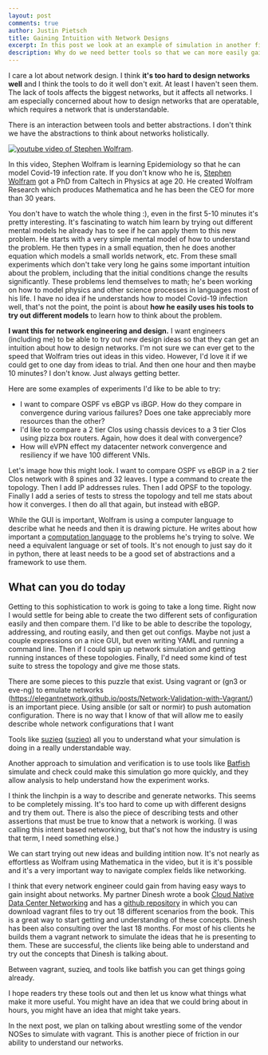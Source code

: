 ```yaml
---
layout: post
comments: true
author: Justin Pietsch
title: Gaining Intuition with Network Designs
excerpt: In this post we look at an example of simulation in another field and think about how we can apply that to networking.
description: Why do we need better tools so that we can more easily gain intuition in networking?
---
```

I care a lot about network design. I think **it's too hard to design networks well**
and I think the tools to do it well don't exit. At least I haven't seen them. 
The lack of tools affects the 
biggest networks, but it affects all networks. I am especially 
concerned about how to design networks that are operatable, which requires 
a network that is understandable.

There is an interaction between tools and better abstractions. I don't think we
have the abstractions to think about networks holistically.

[![youtube video of Stephen Wolfram](https://img.youtube.com/vi/kC6LHAv_lx0/hqdefault.jpg)](https://www.youtube.com/watch?v=kC6LHAv_lx0).

In this video, Stephen Wolfram is learning Epidemiology so that he can 
model Covid-19 infection rate. If you don't know who he is,
[Stephen Wolfram](https://en.wikipedia.org/wiki/Stephen_Wolfram)
got a PhD from Caltech in Physics at age 20. He created Wolfram Research which produces 
Mathematica and he has been the CEO for more than 30 years. 

You don't have to watch the whole thing :),
even in the first 5-10 minutes it's pretty interesting.
It's fascinating to watch him learn by trying out different mental models he already
has to see if he can apply them to this new problem. 
He starts with a very simple mental model of how to understand the problem. He then types
in a small equation, then he does another equation which models a small worlds network, etc. 
From these small experiments which don't take very long he gains some important intuition
about the problem, including that the initial conditions change the results significantly.
These problems lend themselves to 
math; he's been working on how to model physics and other science processes in 
languages most of his life. I have no idea if he understands how to model Covid-19 
infection well, that's not the point, the point is about **how he easily uses his tools to
try out different models** to learn how to think about the problem.

**I want this for network engineering and design.** I want engineers 
(including me) to be able to try out new design ideas so that they can get an 
intuition about how to design networks. I'm not sure we can ever get to the 
speed that Wolfram tries out ideas in this video.
However, I'd love it if we could get to one day from ideas to trial. 
And then one hour and then maybe 10 minutes? I don't know. Just always getting better.


Here are some examples of experiments I'd like to be able to try: 
* I want to compare OSPF vs eBGP vs iBGP. How do they compare in convergence during various failures?
Does one take appreciably more resources than the other?  
* I'd like to compare a 2 tier Clos using chassis devices to a 3 tier Clos using pizza box routers. 
Again, how does it deal with convergence?
* How will eVPN effect my datacenter network convergence and resiliency if we 
have 100 different VNIs.

Let's image how this might look. I want to compare OSPF vs eBGP in a 2 tier Clos network
with 8 spines and 32 leaves. I type a command to create the topology. Then I add IP addresses rules.
Then I add OPSF to the topology. Finally I add a series of tests to stress the topology 
and tell me stats about how it converges. I then do all that again, but instead with eBGP.


While the GUI is important, Wolfram is using a computer language to describe 
what he needs and then it is drawing picture. He writes about how important a 
[computation language](https://writings.stephenwolfram.com/2019/05/what-weve-built-is-a-computational-language-and-thats-very-important/)
to the problems he's trying to solve. We need a equivalent language or set of tools. 
It's not enough to just say do it in python, there at least needs to be a good set 
of abstractions and a framework to use them. 

## What can you do today

Getting to this sophistication to work is going to take a long time. 
Right now I would settle for being able to
create the two different sets of configuration easily and then compare them. 
I'd like to be able to describe
the topology, addressing, and routing easily, and then get out configs. Maybe not just 
a couple expressions on a nice GUI, but even writing YAML and running a command line.
Then if I could spin up network simulation and getting running instances of these topologies.
Finally, I'd need some kind of test suite to stress the topology and give me those stats.


There are some pieces to this puzzle that exist. Using vagrant or (gn3 or eve-ng) to emulate 
networks (https://elegantnetwork.github.io/posts/Network-Validation-with-Vagrant/)
is an important piece. Using ansible (or salt or normir) to push automation configuration. 
There is no way that I know of that will allow me to easily describe whole network configurations that I want
 
Tools like [suzieq](https://github.com/netenglabs/suzieq) ([suzieq](https://elegantnetwork.github.io/posts/10ish_ways_to_explore_your_network_with_Suzieq/)) 
all you to understand what your simulation
is doing in a really understandable way.


 
Another approach to simulation and verification is to use 
tools like [Batfish](https://www.batfish.org/) simulate and check
could make this simulation go more quickly, and they allow analysis to help 
understand how the experiment works. 

I think the linchpin 
is a way to describe and generate networks. This seems to be completely missing. 
It's too hard to come up with different designs and try them out. There is also 
the piece of describing tests and other assertions that must be true to know
that a network is working. (I was calling this intent based networking,
but that's not how the industry is using that term, I need something else.)


We can start trying out new ideas and building intition now. 
It's not nearly as effortless as Wolfram
using Mathematica in the video, but it is it's possible and it's a very important
way to navigate complex fields like networking.


I think that every network engineer could gain from having 
easy ways to gain insight about networks. My partner Dinesh wrote a book 
[Cloud Native Data Center Networking](https://www.amazon.com/Cloud-Native-Data-Center-Networking/dp/1492045608) 
and has a [github repository](https://github.com/ddutt/cloud-native-data-center-networking) 
in which you can download vagrant 
files to try out 18 different scenarios from the book. This is a great way 
to start getting and understanding of these concepts. Dinesh has been also 
consulting over the last 18 months. For most of his 
clients he builds them a vagrant network to simulate the ideas that he is 
presenting to them. These are successful, the clients like being able to understand
and try out the concepts that Dinesh is talking about.


Between vagrant, suzieq, and tools like batfish you can get things going already.

I hope readers try these tools out and then let us know what things what make 
it more useful. You might have an idea that we could bring about in hours, 
you might have an idea that might take years. 

In the next post, we plan on talking about wrestling some of the vendor NOSes to simulate
with vagrant. This is another piece of friction in our ability to understand our networks.